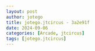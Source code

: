 ```yaml
---
layout: post
author: jotego
title: jotego.jtcircus - 3a2e91f
date: 2024-09-06
categories: [Arcade, jtcircus]
tags: [jotego.jtcircus]
---
```


